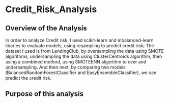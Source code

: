 # Credit_Risk_Analysis
## Overview of the Analysis
In order to analyze Credit risk, I used scikit-learn and inbalanced-learn libaries to evaluate models, using resampling to predict credit risk; 
The dataset I used is from LendingClub, by oversampling the data using SMOTE algorithms, undersampling the data using ClusterCentroids algorithm; then using a combined method, using SMOTEENN algorithm to over and undersampling. And then next, by comparing two models (BalancedRandomForestClassifier and EasyEnsembleClassifier), we can predict the credit risk. 

## Purpose of this analysis
